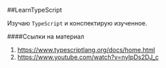 ##LearnTypeScript

Изучаю `TypeScript` и конспектирую изученное.

####Ссылки на материал
1. https://www.typescriptlang.org/docs/home.html
2. https://www.youtube.com/watch?v=nyIpDs2DJ_c
